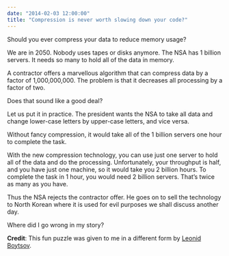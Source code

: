 ```yaml
---
date: "2014-02-03 12:00:00"
title: "Compression is never worth slowing down your code?"
---
```




Should you ever compress your data to reduce memory usage?

We are in 2050. Nobody uses tapes or disks anymore. The NSA has 1 billion servers. It needs so many to hold all of the data in memory.

A contractor offers a marvellous algorithm that can compress data by a factor of 1,000,000,000. The problem is that it decreases all processing by a factor of two.

Does that sound like a good deal?

Let us put it in practice. The president wants the NSA to take all data and change lower-case letters by upper-case letters, and vice versa.

Without fancy compression, it would take all of the 1 billion servers one hour to complete the task.

With the new compression technology, you can use just one server to hold all of the data and do the processing. Unfortunately, your throughput is half, and you have just one machine, so it would take you 2 billion hours. To complete the task in 1 hour, you would need 2 billion servers. That&rsquo;s twice as many as you have.

Thus the NSA rejects the contractor offer. He goes on to sell the technology to North Korean where it is used for evil purposes we shall discuss another day.

Where did I go wrong in my story?

__Credit__: This fun puzzle was given to me in a different form by [Leonid Boytsov](http://searchivarius.org/about).

